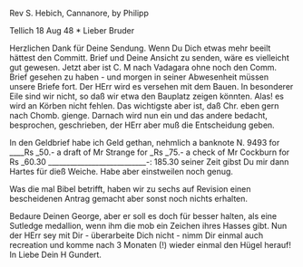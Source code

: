 Rev S. Hebich, Cannanore, by Philipp

 Tellich 18 Aug 48
 <Freitag>*
Lieber Bruder

Herzlichen Dank für Deine Sendung. Wenn Du Dich etwas mehr beeilt hättest den Committ. Brief und Deine Ansicht zu senden, wäre es vielleicht gut gewesen. Jetzt aber ist C. M nach Vadagara ohne noch den Comm. Brief gesehen zu haben - und morgen in seiner Abwesenheit müssen unsere Briefe fort. Der HErr wird es versehen mit dem Bauen. In besonderer Eile sind wir nicht, so daß wir etwa den Bauplatz zeigen könnten. Alas! es wird an Körben nicht fehlen. Das wichtigste aber ist, daß Chr. eben gern nach Chomb. gienge. Darnach wird nun ein und das andere bedacht, besprochen, geschrieben, der HErr aber muß die Entscheidung geben.

In den Geldbrief habe ich Geld gethan, nehmlich
a banknote N. 9493 for ____Rs _50.-
a draft of Mr Strange for _Rs _75.-
a check of Mr Cockburn for Rs _60.30
___________________________-: 185.30
seiner Zeit gibst Du mir dann Hartes für dieß Weiche. Habe aber einstweilen noch genug.

Was die mal Bibel betrifft, haben wir zu sechs auf Revision einen bescheidenen Antrag gemacht aber sonst noch nichts erhalten.

Bedaure Deinen George, aber er soll es doch für besser halten, als eine Sutledge medallion, wenn ihm die mob ein Zeichen ihres Hasses gibt. 
Nun der HErr sey mit Dir - überarbeite Dich nicht - nimm Dir einmal auch recreation und komme nach 3 Monaten (!) wieder einmal den Hügel herauf! 
 In Liebe Dein
 H Gundert.

